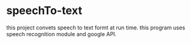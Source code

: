 # speechTo-text

this project convets speech to text formt at run time.
this program uses speech recognition module and google API.
